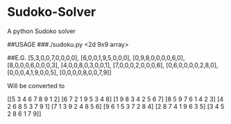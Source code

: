 # Sudoko-Solver
A python Sudoko solver

##USAGE
###./sudoku.py <2d 9x9 array>

##E.G.
[5,3,0,0,7,0,0,0,0],
[6,0,0,1,9,5,0,0,0],
[0,9,8,0,0,0,0,6,0],
[8,0,0,0,6,0,0,0,3],
[4,0,0,8,0,3,0,0,1],
[7,0,0,0,2,0,0,0,6],
[0,6,0,0,0,0,2,8,0],
[0,0,0,4,1,9,0,0,5],
[0,0,0,0,8,0,0,7,9]]

Will be converted to

[[5 3 4 6 7 8 9 1 2]
 [6 7 2 1 9 5 3 4 8]
 [1 9 8 3 4 2 5 6 7]
 [8 5 9 7 6 1 4 2 3]
 [4 2 6 8 5 3 7 9 1]
 [7 1 3 9 2 4 8 5 6]
 [9 6 1 5 3 7 2 8 4]
 [2 8 7 4 1 9 6 3 5]
 [3 4 5 2 8 6 1 7 9]]
